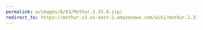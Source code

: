 ```yaml
---
permalink: w/images/8/83/Mothur.1.33.0.zip/
redirect_to: https://mothur.s3.us-east-2.amazonaws.com/wiki/mothur.1.33.0.zip
---
```


